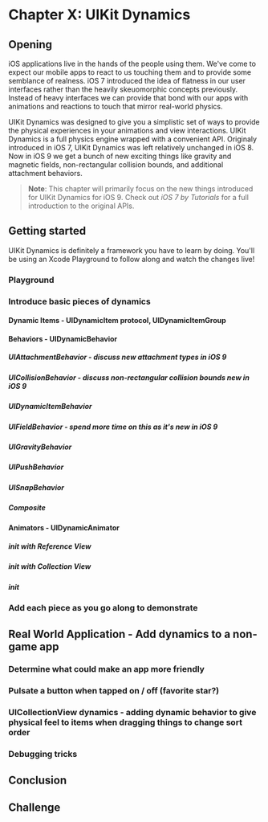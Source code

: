 # Chapter X: UIKit Dynamics

## Opening

iOS applications live in the hands of the people using them. We've come to expect our mobile apps to react to us touching them and to provide some semblance of realness. iOS 7 introduced the idea of flatness in our user interfaces rather than the heavily skeuomorphic concepts previously. Instead of heavy interfaces we can provide that bond with our apps with animations and reactions to touch that mirror real-world physics.

UIKit Dynamics was designed to give you a simplistic set of ways to provide the physical experiences in your animations and view interactions. UIKit Dynamics is a full physics engine wrapped with a convenient API. Originaly introduced in iOS 7, UIKit Dynamics was left relatively unchanged in iOS 8. Now in iOS 9 we get a bunch of new exciting things like gravity and magnetic fields, non-rectangular collision bounds, and additional attachment behaviors.

> **Note**: This chapter will primarily focus on the new things introduced for UIKit Dynamics for iOS 9. Check out *iOS 7 by Tutorials* for a full introduction to the original APIs.

## Getting started
UIKit Dynamics is definitely a framework you have to learn by doing. You'll be using an Xcode Playground to follow along and watch the changes live!



### Playground
### Introduce basic pieces of dynamics
#### Dynamic Items - UIDynamicItem protocol, UIDynamicItemGroup
#### Behaviors - UIDynamicBehavior
##### UIAttachmentBehavior - discuss new attachment types in iOS 9
##### UICollisionBehavior - discuss non-rectangular collision bounds new in iOS 9
##### UIDynamicItemBehavior
##### UIFieldBehavior - spend more time on this as it's new in iOS 9
##### UIGravityBehavior
##### UIPushBehavior
##### UISnapBehavior
##### Composite
#### Animators - UIDynamicAnimator
##### init with Reference View
##### init with Collection View
##### init
### Add each piece as you go along to demonstrate
## Real World Application - Add dynamics to a non-game app
### Determine what could make an app more friendly
### Pulsate a button when tapped on / off (favorite star?)
### UICollectionView dynamics - adding dynamic behavior to give physical feel to items when dragging things to change sort order
### Debugging tricks
## Conclusion
## Challenge